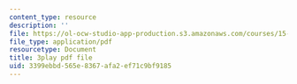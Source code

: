 ```yaml
---
content_type: resource
description: ''
file: https://ol-ocw-studio-app-production.s3.amazonaws.com/courses/15-071-the-analytics-edge-spring-2017/3399ebbd565e8367afa2ef71c9bf9185_JtIa7ofeXIY.pdf
file_type: application/pdf
resourcetype: Document
title: 3play pdf file
uid: 3399ebbd-565e-8367-afa2-ef71c9bf9185
---
```

